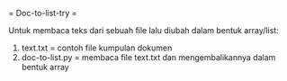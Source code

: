 = Doc-to-list-try =

Untuk membaca teks dari sebuah file lalu diubah dalam bentuk array/list:

1. text.txt = contoh file kumpulan dokumen
2. doc-to-list.py = membaca file text.txt dan mengembalikannya dalam bentuk array
